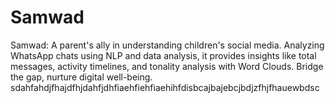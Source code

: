 # Samwad
Samwad: A parent's ally in understanding children's social media. Analyzing WhatsApp chats using NLP and data analysis, it provides insights like total messages, activity timelines, and tonality analysis with Word Clouds. Bridge the gap, nurture digital well-being. 
sdahfahdjfhajdfhjdahfjdhfiaehfiehfiaehihfdisbcajbajebcjbdjzfhjfhauewbdsc

